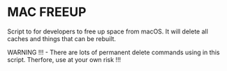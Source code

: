 # MAC FREEUP
Script to for developers to free up space from macOS. It will delete all caches and things that can be rebuilt.

WARNING !!! - There are lots of permanent delete commands using in this script. Therfore, use at your own risk !!!
